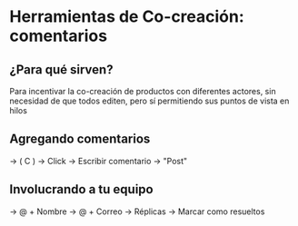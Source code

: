 # Herramientas de Co-creación: comentarios

## ¿Para qué sirven?
Para incentivar la co-creación  de productos con diferentes actores, sin necesidad de que todos editen, pero sí permitiendo sus puntos de vista en hilos

## Agregando comentarios
-> ( C )
-> Click
-> Escribir comentario
-> "Post"

## Involucrando a tu equipo

-> @ + Nombre
-> @ + Correo
-> Réplicas
-> Marcar como resueltos